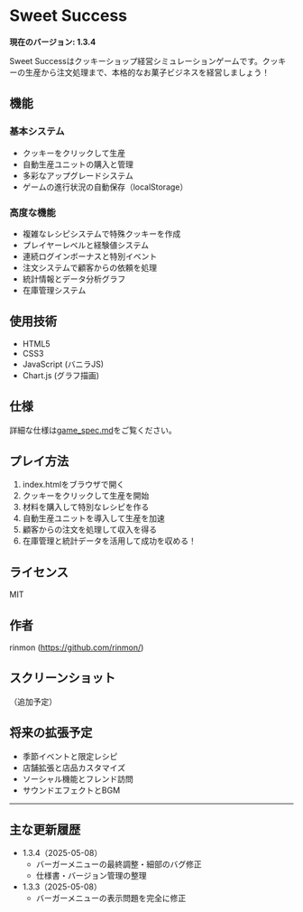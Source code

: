 # Sweet Success

**現在のバージョン: 1.3.4**

Sweet Successはクッキーショップ経営シミュレーションゲームです。クッキーの生産から注文処理まで、本格的なお菓子ビジネスを経営しましょう！

## 機能

### 基本システム
- クッキーをクリックして生産
- 自動生産ユニットの購入と管理
- 多彩なアップグレードシステム
- ゲームの進行状況の自動保存（localStorage）

### 高度な機能
- 複雑なレシピシステムで特殊クッキーを作成
- プレイヤーレベルと経験値システム
- 連続ログインボーナスと特別イベント
- 注文システムで顧客からの依頼を処理
- 統計情報とデータ分析グラフ
- 在庫管理システム

## 使用技術

- HTML5
- CSS3
- JavaScript (バニラJS)
- Chart.js (グラフ描画)

## 仕様

詳細な仕様は[game_spec.md](game_spec.md)をご覧ください。

## プレイ方法

1. index.htmlをブラウザで開く
2. クッキーをクリックして生産を開始
3. 材料を購入して特別なレシピを作る
4. 自動生産ユニットを導入して生産を加速
5. 顧客からの注文を処理して収入を得る
6. 在庫管理と統計データを活用して成功を収める！

## ライセンス

MIT

## 作者

rinmon (https://github.com/rinmon/)

## スクリーンショット

（追加予定）

## 将来の拡張予定

- 季節イベントと限定レシピ
- 店舗拡張と店品カスタマイズ
- ソーシャル機能とフレンド訪問
- サウンドエフェクトとBGM

---

## 主な更新履歴

- 1.3.4（2025-05-08）
  - バーガーメニューの最終調整・細部のバグ修正
  - 仕様書・バージョン管理の整理
- 1.3.3（2025-05-08）
  - バーガーメニューの表示問題を完全に修正
